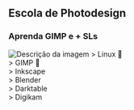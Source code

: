 ## Escola de Photodesign
### Aprenda GIMP e + SLs
<img src="URL_da_imagem" alt="Descrição da imagem">
> Linux 🐧 <br>
> GIMP 🐐 <br>
> Inkscape <br>
> Blender <br>
> Darktable <br>
> Digikam
<!--
**phenrypereira/phenrypereira** is a ✨ _special_ ✨ repository because its `README.md` (this file) appears on your GitHub profile.

Here are some ideas to get you started:

- 🔭 I’m currently working on ...
- 🌱 I’m currently learning Blender
- 👯 Conte comigo para aprender design veorial/raster e fotografia
- 🤔 I’m looking for help with modelagem 3D
- 💬 Ask me about ...
- 📫 How to reach me: linktr.ee/phenrypereira
- 😄 Pronouns: ele/dele
- ⚡ Fun fact: ...
-->
